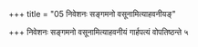 +++
title = "05 निवेशनः सङ्गमनो वसूनामित्याहवनीयङ्"

+++
निवेशनः सङ्गमनो वसूनामित्याहवनीयं गार्हपत्यं वोपतिष्ठन्ते ५